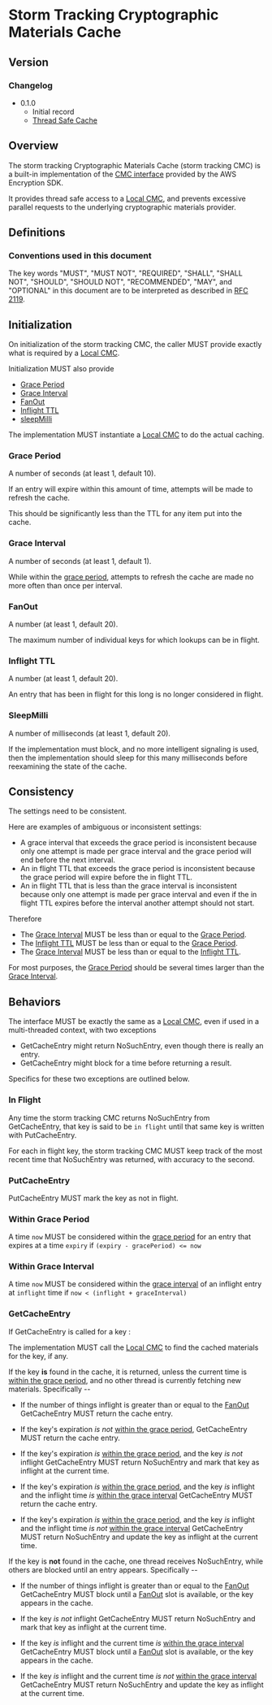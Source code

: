 [//]: # "Copyright Amazon.com Inc. or its affiliates. All Rights Reserved."
[//]: # "SPDX-License-Identifier: CC-BY-SA-4.0"

# Storm Tracking Cryptographic Materials Cache

## Version

### Changelog

- 0.1.0
  - Initial record
  - [Thread Safe Cache](../changes/2023-06-19_thread_safe_cache/change.md)

## Overview

The storm tracking Cryptographic Materials Cache (storm tracking CMC)
is a built-in implementation of the [CMC interface](cryptographic-materials-cache.md)
provided by the AWS Encryption SDK.

It provides thread safe access to a [Local CMC](local-cryptographic-materials-cache.md),
and prevents excessive parallel requests to the underlying cryptographic materials provider.

## Definitions

### Conventions used in this document

The key words "MUST", "MUST NOT", "REQUIRED", "SHALL", "SHALL NOT", "SHOULD", "SHOULD NOT", "RECOMMENDED", "MAY", and "OPTIONAL"
in this document are to be interpreted as described in [RFC 2119](https://tools.ietf.org/html/rfc2119).

## Initialization

On initialization of the storm tracking CMC,
the caller MUST provide exactly what is required by a
[Local CMC](local-cryptographic-materials-cache.md).

Initialization MUST also provide

- [Grace Period](#grace-period)
- [Grace Interval](#grace-interval)
- [FanOut](#fanout)
- [Inflight TTL](#inflight-ttl)
- [sleepMilli](#sleepmilli)

The implementation MUST instantiate a [Local CMC](local-cryptographic-materials-cache.md)
to do the actual caching.

### Grace Period

A number of seconds (at least 1, default 10).

If an entry will expire within this amount of time,
attempts will be made to refresh the cache.

This should be significantly less than the TTL for any item put into the cache.

### Grace Interval

A number of seconds (at least 1, default 1).

While within the [grace period](#grace-period),
attempts to refresh the cache are made no more often than once per interval.

### FanOut

A number (at least 1, default 20).

The maximum number of individual keys for which lookups can be in flight.

### Inflight TTL

A number (at least 1, default 20).

An entry that has been in flight for this long is no longer considered in flight.

### SleepMilli

A number of milliseconds (at least 1, default 20).

If the implementation must block, and no more intelligent signaling is used,
then the implementation should sleep for this many milliseconds before
reexamining the state of the cache.

## Consistency

The settings need to be consistent.

Here are examples of ambiguous or inconsistent settings:

- A grace interval that exceeds the grace period is inconsistent because only one attempt is made per grace interval and the grace period will end before the next interval.
- An in flight TTL that exceeds the grace period is inconsistent because the grace period will expire before the in flight TTL.
- An in flight TTL that is less than the grace interval is inconsistent because only one attempt is made per grace interval and even if the in flight TTL expires before the interval another attempt should not start.

Therefore

- The [Grace Interval](#grace-interval) MUST be less than or equal to the [Grace Period](#grace-period).
- The [Inflight TTL](#inflight-ttl) MUST be less than or equal to the [Grace Period](#grace-period).
- The [Grace Interval](#grace-interval) MUST be less than or equal to the [Inflight TTL](#inflight-ttl).

For most purposes, the [Grace Period](#grace-period) should be several times larger than the [Grace Interval](#grace-interval).

## Behaviors

The interface MUST be exactly the same as a [Local CMC](local-cryptographic-materials-cache.md),
even if used in a multi-threaded context, with two exceptions

- GetCacheEntry might return NoSuchEntry, even though there is really an entry.
- GetCacheEntry might block for a time before returning a result.

Specifics for these two exceptions are outlined below.

### In Flight

Any time the storm tracking CMC returns NoSuchEntry from GetCacheEntry,
that key is said to be `in flight` until that same key is written with PutCacheEntry.

For each in flight key, the storm tracking CMC MUST keep track of the most recent time
that NoSuchEntry was returned, with accuracy to the second.

### PutCacheEntry

PutCacheEntry MUST mark the key as not in flight.

### Within Grace Period

A time `now` MUST be considered within the [grace period](#grace-period) for an entry that expires
at a time `expiry` if `(expiry - gracePeriod) <= now`

### Within Grace Interval

A time `now` MUST be considered within the [grace interval](#grace-interval)
of an inflight entry at `inflight` time
if `now < (inflight + graceInterval)`

### GetCacheEntry

If GetCacheEntry is called for a key :

The implementation MUST call the [Local CMC](local-cryptographic-materials-cache.md)
to find the cached materials for the key, if any.

If the key **is** found in the cache, it is returned,
unless the current time is [within the grace period](#within-grace-period),
and no other thread is currently fetching new materials. Specifically --

- If the number of things inflight is greater than or equal to the [FanOut](#fanout)
  GetCacheEntry MUST return the cache entry.

- If the key's expiration _is not_ [within the grace period](#within-grace-period),
  GetCacheEntry MUST return the cache entry.

- If the key's expiration _is_ [within the grace period](#within-grace-period),
  and the key _is not_ inflight
  GetCacheEntry MUST return NoSuchEntry and mark that key as inflight at the current time.

- If the key's expiration _is_ [within the grace period](#within-grace-period),
  and the key _is_ inflight
  and the inflight time _is_ [within the grace interval](#within-grace-interval)
  GetCacheEntry MUST return the cache entry.

- If the key's expiration _is_ [within the grace period](#within-grace-period),
  and the key _is_ inflight
  and the inflight time _is not_ [within the grace interval](#within-grace-interval)
  GetCacheEntry MUST return NoSuchEntry and update the key as inflight at the current time.

If the key is **not** found in the cache,
one thread receives NoSuchEntry, while others are blocked until an entry appears. Specifically --

- If the number of things inflight is greater than or equal to the [FanOut](#fanout)
  GetCacheEntry MUST block until a [FanOut](#fanout) slot is available, or the key appears in the cache.

- If the key _is not_ inflight
  GetCacheEntry MUST return NoSuchEntry and mark that key as inflight at the current time.

- If the key _is_ inflight
  and the current time _is_ [within the grace interval](#within-grace-interval)
  GetCacheEntry MUST block until a [FanOut](#fanout) slot is available, or the key appears in the cache.

- If the key _is_ inflight
  and the current time _is not_ [within the grace interval](#within-grace-interval)
  GetCacheEntry MUST return NoSuchEntry and update the key as inflight at the current time.
